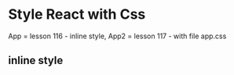 # Style React with Css

App = lesson 116 - inline style,
App2 = lesson 117 - with file app.css

## inline style


